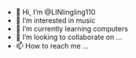 - 👋 Hi, I’m @LINlingling110
- 👀 I’m interested in music
- 🌱 I’m currently learning computers
- 💞️ I’m looking to collaborate on ...
- 📫 How to reach me ...

<!---
LINlingling110/LINlingling110 is a ✨ special ✨ repository because its `README.md` (this file) appears on your GitHub profile.
You can click the Preview link to take a look at your changes.
--->
